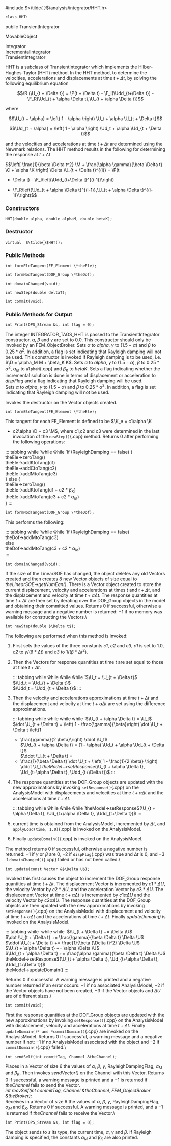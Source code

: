 \
#include $<\tilde{ }$/analysis/integrator/HHT.h$>$



```{.cpp}
class HHT:
```
 public TransientIntegrator


MovableObject

Integrator\
IncrementalIntegrator\
TransientIntegrator

HHT is a subclass of TransientIntegrator which implements the
Hilber-Hughes-Taylor (HHT) method. In the HHT method, to determine the
velocities, accelerations and displacements at time $t + \Delta t$, by
solving the following equilibrium equation

$$\R (\U_{t + \Delta t}) = \P(t + \Delta t) -
\F_I(\Udd_{t+\Delta t}) - \F_R(\Ud_{t + \alpha \Delta t},\U_{t +
\alpha \Delta t})$$

where

$$\U_{t + \alpha} = \left( 1 - \alpha \right) \U_t + \alpha \U_{t +
\Delta t}$$

$$\Ud_{t + \alpha} = \left( 1 - \alpha \right) \Ud_t + \alpha \Ud_{t +
\Delta t}$$

and the velocities and accelerations at time $t + \Delta t$ are
determined using the Newmark relations. The HHT method results in the
following for determining the response at $t + \Delta t$

$$\left[ \frac{1}{\beta \Delta t^2} \M + \frac{\alpha \gamma}{\beta
\Delta t} \C + \alpha \K \right] \Delta \U_{t + \Delta t}^{(i)} = \P(t
+ \Delta t) - \F_I\left(\Udd_{t+\Delta  t}^{(i-1)}\right)
- \F_R\left(\Ud_{t + \alpha \Delta t}^{(i-1)},\U_{t + \alpha \Delta
t}^{(i-1)}\right)$$
### Constructors



```{.cpp}
HHT(double alpha, double alphaM, double betaK);
```

### Destructor


```{.cpp}
virtual  $\tilde{}$HHT();
```

### Public Methods


```{.cpp}
int formEleTangent(FE_Element \*theEle);
```



```{.cpp}
int formNodTangent(DOF_Group \*theDof);
```



```{.cpp}
int domainChanged(void);
```



```{.cpp}
int newStep(double deltaT);
```




```{.cpp}
int commit(void);
```

### Public Methods for Output



```{.cpp}
int Print(OPS_Stream &s, int flag = 0);
```



The integer INTEGRATOR_TAGS_HHT is passed to the TransientIntegrator
constructor. $\alpha$, $\beta$ and $\gamma$ are set to 0.0. This
constructor should only be invoked by an FEM_ObjectBroker.
Sets $\alpha$ to *alpha*, $\gamma$ to $(1.5 - \alpha)$ and $\beta$ to
$0.25*\alpha^2$. In addition, a flag is set indicating that Rayleigh
damping will not be used.
This constructor is invoked if Rayleigh damping is to be used, i.e.
$\D = \alpha_M M + \beta_K K$. Sets $\alpha$ to *alpha*, $\gamma$ to
$(1.5 - \alpha)$, $\beta$ to $0.25*\alpha^2$, $\alpha_M$ to `alphaM`{.cpp} and
$\beta_K$ to *betaK*. Sets a flag indicating whether the incremental
solution is done in terms of displacement or acceleration to *dispFlag*
and a flag indicating that Rayleigh damping will be used.\
Sets $\alpha$ to *alpha*, $\gamma$ to $(1.5 - \alpha)$ and $\beta$ to
$0.25*\alpha^2$. In addition, a flag is set indicating that Rayleigh
damping will not be used.

Invokes the destructor on the Vector objects created.

```{.cpp}
int formEleTangent(FE_Element \*theEle);
```


This tangent for each FE_Element is defined to be $\K_e = c1\alpha \K
+ c2\alpha \D + c3 \M$, where c1,c2 and c3 were determined in the last
invocation of the `newStep()`{.cpp} method. Returns $0$ after performing the
following operations:

::: tabbing
while ̄ while w̄hile ̄ if (RayleighDamping == false) {\
theEle-$>$zeroTang()\
theEle-$>$addKtoTang(c1)\
theEle-$>$addCtoTang(c2)\
theEle-$>$addMtoTang(c3)\
} else {\
theEle-$>$zeroTang()\
theEle-$>$addKtoTang(c1 + c2 \* $\beta_K$)\
theEle-$>$addMtoTang(c3 + c2 \* $\alpha_M$)\
}
:::


```{.cpp}
int formNodTangent(DOF_Group \*theDof);
```

This performs the following:

::: tabbing
while ̄ while w̄hile ̄ if (RayleighDamping == false)\
theDof-$>$addMtoTang(c3)\
else\
theDof-$>$addMtoTang(c3 + c2 \* $\alpha_M$)\
:::


```{.cpp}
int domainChanged(void);
```

If the size of the LinearSOE has changed, the object deletes any old
Vectors created and then creates $8$ new Vector objects of size equal to
*theLinearSOE-$>$getNumEqn()*. There is a Vector object created to store
the current displacement, velocity and accelerations at times $t$ and
$t + \Delta t$, and the displacement and velocity at time $t + \alpha
\Delta t$. The response quantities at time $t + \Delta t$ are then set
by iterating over the DOF_Group objects in the model and obtaining their
committed values. Returns $0$ if successful, otherwise a warning message
and a negative number is returned: $-1$ if no memory was available for
constructing the Vectors.\

```{.cpp}
int newStep(double $\Delta t$);
```

The following are performed when this method is invoked:

1.  First sets the values of the three constants *c1*, *c2* and *c3*,
    *c1* is set to $1.0$, *c2* to $\gamma / (\beta * \Delta t)$ and *c3*
    to $1/ (\beta * \Delta t^2)$.

2.  Then the Vectors for response quantities at time $t$ are set equal
    to those at time $t + \Delta t$.

    ::: tabbing
    while w̄hile w̄hile w̄hile ̄ $\U_t = \U_{t + \Delta t}$\
    $\Ud_t = \Ud_{t + \Delta t}$\
    $\Udd_t = \Udd_{t + \Delta t}$
    :::

3.  Then the velocity and accelerations approximations at time $t +
    \Delta t$ and the displacement and velocity at time
    $t + \alpha \Delta t$ are set using the difference approximations.

    ::: tabbing
    while w̄hile w̄hile w̄hile ̄ $\U_{t + \alpha \Delta t} = \U_t$\
    $\dot \U_{t + \Delta t} = 
     \left( 1 - \frac{\gamma}{\beta}\right) \dot \U_t + \Delta t \left(1
    - \frac{\gamma}{2 \beta}\right) \ddot \U_t$\
    $\Ud_{t + \alpha \Delta t} = (1 - \alpha) \Ud_t + \alpha \Ud_{t +
    \Delta t}$\
    $\ddot \U_{t + \Delta t} = 
     - \frac{1}{\beta \Delta t} \dot \U_t + \left( 1 - \frac{1}{2
    \beta} \right) \ddot \U_t$\
    theModel-$>$setResponse$(\U_{t + \alpha \Delta t}, \Ud_{t+\alpha
    \Delta t}, \Udd_{t+\Delta t})$
    :::

4.  The response quantities at the DOF_Group objects are updated with
    the new approximations by invoking `setResponse()`{.cpp} on the
    AnalysisModel with displacements and velocities at time $t + \alpha
    \Delta t$ and the accelerations at time $t + \Delta t$.

    ::: tabbing
    while w̄hile w̄hile w̄hile ̄
    theModel-$>$setResponse$(\U_{t + \alpha \Delta t}, \Ud_{t+\alpha
    \Delta t}, \Udd_{t+\Delta t})$
    :::

5.  current time is obtained from the AnalysisModel, incremented by
    $\Delta t$, and `applyLoad(time, 1.0)`{.cpp} is invoked on the
    AnalysisModel.

6.  Finally `updateDomain()`{.cpp} is invoked on the AnalysisModel.

The method returns $0$ if successful, otherwise a negative number is
returned: $-1$ if $\gamma$ or $\beta$ are $0$, $-2$ if `dispFlag`{.cpp} was
true and $\Delta t$ is $0$, and $-3$ if `domainChanged()`{.cpp} failed or has
not been called.\

```{.cpp}
int update(const Vector &$\Delta U$);
```

Invoked this first causes the object to increment the DOF_Group response
quantities at time $t + \Delta t$. The displacement Vector is
incremented by $c1 * \Delta U$, the velocity Vector by $c2 * \Delta U$,
and the acceleration Vector by $c3 * \Delta U$. The displacement Vector
at time $t + \alpha \Delta t$ is incremented by $c1 \alpha \Delta U$ and
the velocity Vector by $c2 \alpha \Delta U$. The response quantities at
the DOF_Group objects are then updated with the new approximations by
invoking `setResponse()`{.cpp} on the AnalysisModel with displacement and
velocity at time $t + \alpha
\Delta t$ and the accelerations at time $t + \Delta t$. Finally
*updateDomain()* is invoked on the AnalysisModel.

::: tabbing
while ̄ while w̄hile ̄ $\U_{t + \Delta t} += \Delta \U$\
$\dot \U_{t + \Delta t} += \frac{\gamma}{\beta \Delta t} \Delta \U$\
$\ddot \U_{t + \Delta t} += \frac{1}{\beta {\Delta t}^2} \Delta \U$\
$\U_{t + \alpha \Delta t} += \alpha \Delta \U$\
$\Ud_{t + \alpha \Delta t} += \frac{\alpha \gamma}{\beta \Delta t}
\Delta \U$\
theModel-$>$setResponse$(\U_{t + \alpha \Delta t}, \Ud_{t+\alpha
\Delta t}, \Udd_{t+\Delta t})$\
theModel-$>$updateDomain()
:::

Returns $0$ if successful. A warning message is printed and a negative
number returned if an error occurs: $-1$ if no associated AnalysisModel,
$-2$ if the Vector objects have not been created, $-3$ if the Vector
objects and $\Delta U$ are of different sizes.\

```{.cpp}
int commit(void);
```

First the response quantities at the DOF_Group objects are updated with
the new approximations by invoking `setResponse()`{.cpp} on the AnalysisModel
with displacement, velocity and accelerations at time $t +
\Delta t$. Finally `updateDomain()* and *commitDomain()`{.cpp} are invoked on
the AnalysisModel. Returns $0$ if successful, a warning message and a
negative number if not: $-1$ if no AnalysisModel associated with the
object and $-2$ if `commitDomain()`{.cpp} failed.\

```{.cpp}
int sendSelf(int commitTag, Channel &theChannel);
```

Places in a Vector of size 6 the values of $\alpha$, $\beta$, $\gamma$,
RayleighDampingFlag, $\alpha_M$ and $\beta_K$. Then invokes
*sendVector()* on the Channel with this Vector. Returns $0$ if
successful, a warning message is printed and a $-1$ is returned if
*theChannel* fails to send the Vector.\
*int recvSelf(int commitTag, Channel &theChannel, FEM_ObjectBroker
&theBroker);* \
Receives in a Vector of size 6 the values of $\alpha$, $\beta$,
$\gamma$, RayleighDampingFlag, $\alpha_M$ and $\beta_K$. Returns $0$ if
successful. A warning message is printed, and a $-1$ is returned if
*theChannel* fails to receive the Vector.\

```{.cpp}
int Print(OPS_Stream &s, int flag = 0);
```

The object sends to $s$ its type, the current time, $\alpha$, $\gamma$
and $\beta$. If Rayleigh damping is specified, the constants $\alpha_M$
and $\beta_K$ are also printed.

